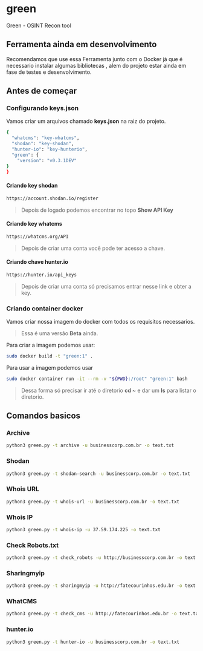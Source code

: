 # green
Green - OSINT Recon tool

## Ferramenta ainda em desenvolvimento
Recomendamos que use essa Ferramenta junto com o Docker já que é necessario instalar algumas bibliotecas , alem do projeto estar ainda em fase de testes e desenvolvimento.

## Antes de começar

### Configurando keys.json
Vamos criar um arquivos chamado **keys.json** na raiz do projeto.
```sh
{
  "whatcms": "key-whatcms",
  "shodan": "key-shodan",
  "hunter-io": "key-hunterio",
  "green": {
    "version": "v0.3.1DEV"
}
}
```

#### Criando key shodan
```sh
https://account.shodan.io/register
```
> Depois de logado podemos encontrar no topo **Show API Key**

#### Criando key whatcms
```sh
https://whatcms.org/API
```
> Depois de criar uma conta você pode ter acesso a chave.

#### Criando chave hunter.io
```sh
https://hunter.io/api_keys
```
> Depois de criar uma conta só precisamos entrar nesse link e obter a key.

### Criando container docker
Vamos criar nossa imagem do docker com todos os requisitos necessarios.
> Essa é uma versão **Beta** ainda.

Para criar a imagem podemos usar:
```sh
sudo docker build -t "green:1" .
```

Para usar a imagem podemos usar
```sh
sudo docker container run -it --rm -v "${PWD}:/root" "green:1" bash
```
> Dessa forma só precisar ir até o diretorio **cd ~** e dar um **ls** para listar o diretorio.

## Comandos basicos

### Archive
```sh
python3 green.py -t archive -u businesscorp.com.br -o text.txt
```

### Shodan
```sh
python3 green.py -t shodan-search -u businesscorp.com.br -o text.txt
```

### Whois URL
```sh
python3 green.py -t whois-url -u businesscorp.com.br -o text.txt
```

### Whois IP
```sh
python3 green.py -t whois-ip -u 37.59.174.225 -o text.txt
```

### Check Robots.txt
```sh
python3 green.py -t check_robots -u http://businesscorp.com.br -o text.txt
```

### Sharingmyip
```sh
python3 green.py -t sharingmyip -u http://fatecourinhos.edu.br -o text.txt
```

### WhatCMS
```sh
python3 green.py -t check_cms -u http://fatecourinhos.edu.br -o text.txt
```

### hunter.io
```sh
python3 green.py -t hunter-io -u businesscorp.com.br -o text.txt
```

